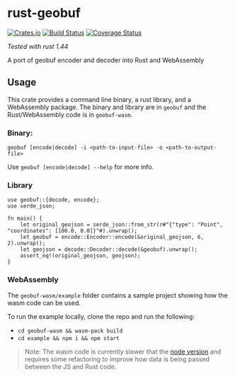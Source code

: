 # rust-geobuf

[![Crates.io](https://img.shields.io/crates/v/geobuf.svg)](https://crates.io/crates/geobuf)
[![Build Status](https://travis-ci.com/ka7eh/rust-geobuf.svg?branch=master)](https://travis-ci.com/ka7eh/rust-geobuf)
[![Coverage Status](https://coveralls.io/repos/github/ka7eh/rust-geobuf/badge.svg?branch=master)](https://coveralls.io/github/ka7eh/rust-geobuf?branch=master)

_Tested with rust 1.44_

A port of geobuf encoder and decoder into Rust and WebAssembly

## Usage

This crate provides a command line binary, a rust library, and a WebAssembly package. The binary and library are in `geobuf`
and the Rust/WebAssembly code is in `geobuf-wasm`.

### Binary:

`geobuf [encode|decode] -i <path-to-input-file> -o <path-to-output-file>`

Use `geobuf [encode|decode] --help` for more info.

### Library

```
use geobuf::{decode, encode};
use serde_json;

fn main() {
    let original_geojson = serde_json::from_str(r#"{"type": "Point", "coordinates": [100.0, 0.0]}"#).unwrap();
    let geobuf = encode::Encoder::encode(&original_geojson, 6, 2).unwrap();
    let geojson = decode::Decoder::decode(&geobuf).unwrap();
    assert_eq!(original_geojson, geojson);
}
```

### WebAssembly

The `geobuf-wasm/example` folder contains a sample project showing how the wasm code can be used.

To run the example locally, clone the repo and run the following:

- `cd geobuf-wasm && wasm-pack build`
- `cd example && npm i && npm start`

> Note: The wasm code is currently slower that the [node version](https://github.com/mapbox/geobuf) and requires some refactoring to improve how data is being passed between the JS and Rust code.
